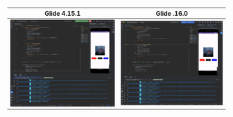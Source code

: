 |            Glide 4.15.1             |             Glide .16.0             |
| :---------------------------------: | :---------------------------------: |
| <img src="arts/glide_4.15.1.png" /> | <img src="arts/glide_4.16.0.png" /> |